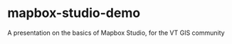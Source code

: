 mapbox-studio-demo
==================

A presentation on the basics of Mapbox Studio, for the VT GIS community
